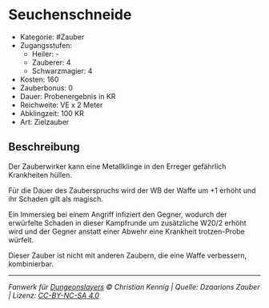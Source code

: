 # Seuchenschneide

- Kategorie: #Zauber
- Zugangsstufen:
  - Heiler: -
  - Zauberer: 4
  - Schwarzmagier: 4
- Kosten: 160
- Zauberbonus: 0
- Dauer: Probenergebnis in KR
- Reichweite: VE x 2 Meter
- Abklingzeit: 100 KR
- Art: Zielzauber

## Beschreibung

Der Zauberwirker kann eine Metallklinge in den Erreger gefährlich Krankheiten hüllen.

Für die Dauer des Zauberspruchs wird der WB der Waffe um +1 erhöht und ihr Schaden gilt als magisch.

Ein Immersieg bei einem Angriff infiziert den Gegner, wodurch der erwürfelte Schaden in dieser Kampfrunde um zusätzliche W20/2 erhöht wird und der Gegner anstatt einer Abwehr eine Krankheit trotzen-Probe würfelt.

Dieser Zauber ist nicht mit anderen Zaubern, die eine Waffe verbessern, kombinierbar.

---

_Fanwerk für [Dungeonslayers](https://www.dungeonslayers.net/) © Christian Kennig | Quelle: Dzaarions Zauber | Lizenz: [CC-BY-NC-SA 4.0](https://creativecommons.org/licenses/by-nc-sa/4.0/deed.de)_
